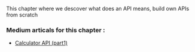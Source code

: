 This chapter where we descover what does an API means, build own APIs from scratch

### Medium articals for this chapter :

- [Calculator API (part1)](https://houdaifabouamine.medium.com/introduction-to-asp-net-backend-development-from-scratch-e83c9719a895)
